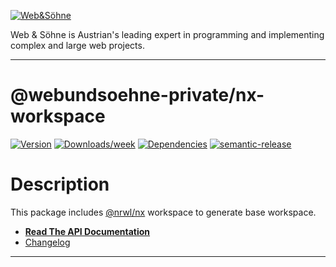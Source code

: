 [![Web&Söhne](https://webundsoehne.com/wp-content/uploads/2016/11/logo.png)](https://webundsoehne.com)

Web & Söhne is Austrian's leading expert in programming and implementing complex and large web projects.

---

# @webundsoehne-private/nx-workspace

[![Version](https://img.shields.io/npm/v/@webundsoehne-private/nx-workspace.svg)](https://npmjs.org/package/@webundsoehne-private/nx-workspace) [![Downloads/week](https://img.shields.io/npm/dw/@webundsoehne-private/nx-workspace.svg)](https://npmjs.org/package/@webundsoehne-private/nx-workspace) [![Dependencies](https://img.shields.io/librariesio/release/npm/@webundsoehne-private/nx-workspace)](https://npmjs.org/package/@webundsoehne-private/nx-workspace) [![semantic-release](https://img.shields.io/badge/%20%20%F0%9F%93%A6%F0%9F%9A%80-semantic--release-e10079.svg)](https://github.com/semantic-release/semantic-release)

# Description

This package includes [@nrwl/nx](https://github.com/nrwl/nx) workspace to generate base workspace.

- **[Read The API Documentation](./API.md)**
- [Changelog](./CHANGELOG.md)

<!-- toc -->
<!-- tocstop -->

---
